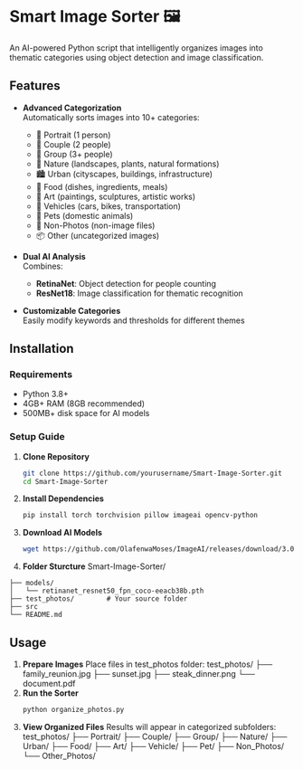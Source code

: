 # Smart Image Sorter 🖼️

An AI-powered Python script that intelligently organizes images into thematic categories using object detection and image classification.

## Features

- **Advanced Categorization**  
  Automatically sorts images into 10+ categories:
  - 👤 Portrait (1 person)
  - 👫 Couple (2 people)
  - 👥 Group (3+ people)
  - 🌳 Nature (landscapes, plants, natural formations)
  - 🏙️ Urban (cityscapes, buildings, infrastructure)
  - 🍔 Food (dishes, ingredients, meals)
  - 🎨 Art (paintings, sculptures, artistic works)
  - 🚗 Vehicles (cars, bikes, transportation)
  - 🐾 Pets (domestic animals)
  - 📁 Non-Photos (non-image files)
  - 📦 Other (uncategorized images)

- **Dual AI Analysis**  
  Combines:
  - **RetinaNet**: Object detection for people counting
  - **ResNet18**: Image classification for thematic recognition

- **Customizable Categories**  
  Easily modify keywords and thresholds for different themes

## Installation

### Requirements
- Python 3.8+
- 4GB+ RAM (8GB recommended)
- 500MB+ disk space for AI models

### Setup Guide

1. **Clone Repository**
   ```bash
   git clone https://github.com/yourusername/Smart-Image-Sorter.git
   cd Smart-Image-Sorter
2. **Install Dependencies**
   ```bash
   pip install torch torchvision pillow imageai opencv-python
3. **Download AI Models**
   ```bash
   wget https://github.com/OlafenwaMoses/ImageAI/releases/download/3.0.0-pretrained/retinanet_resnet50_fpn_coco-eeacb38b.pth -P models/
4. **Folder Sturcture**
   Smart-Image-Sorter/
```
├── models/
│   └── retinanet_resnet50_fpn_coco-eeacb38b.pth
├── test_photos/        # Your source folder
├── src
└── README.md
```
## Usage
1. **Prepare Images**
   Place files in test_photos folder:
   test_photos/
├── family_reunion.jpg
├── sunset.jpg
├── steak_dinner.png
└── document.pdf
2. **Run the Sorter**
   ```bash
   python organize_photos.py
3. **View Organized Files**
    Results will appear in categorized subfolders:\
   test_photos/
├── Portrait/
├── Couple/
├── Group/
├── Nature/
├── Urban/
├── Food/
├── Art/
├── Vehicle/
├── Pet/
├── Non_Photos/
└── Other_Photos/
   
